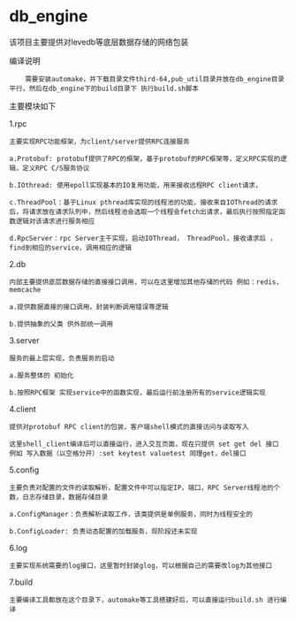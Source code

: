 # db_engine

该项目主要提供对levedb等底层数据存储的网络包装

编译说明

        需要安装automake，并下载目录文件third-64,pub_util目录并放在db_engine目录平行，然后在db_engine下的build目录下 执行build.sh脚本

主要模块如下

1.rpc

    主要实现RPC功能框架，为client/server提供RPC连接服务 
  
    a.Protobuf: protobuf提供了RPC的框架，基于protobuf的RPC框架等，定义RPC实现的逻辑，定义RPC C/S服务协议
    
    b.IOthread: 使用epoll实现基本的IO复用功能，用来接收远程RPC client请求，
  
    c.ThreadPool：基于Linux pthread库实现的线程池的功能，接收来自IOThread的请求后，将请求放在请求队列中，然后线程池会选取一个线程会fetch出请求，最后执行按照指定函数逻辑对该请求进行服务相应
    
    d.RpcServer：rpc Server主干实现，启动IOThread， ThreadPool，接收请求后 ，find到相应的service，调用相应的逻辑
  

 
2.db

    内部主要提供底层数据存储的直接接口调用，可以在这里增加其他存储的代码 例如：redis，memcache
    
    a.提供数据直接的接口调用，封装判断调用错误等逻辑
    
    b.提供抽象的父类 供外部统一调用
    

3.server

    服务的最上层实现，负责服务的启动
    
    a.服务整体的 初始化
    
    b.按照RPC框架 实现service中的函数实现，最后运行前注册所有的service逻辑实现
    


4.client

    提供对protobuf RPC client的包装，客户端shell模式的直接访问与读取写入 
    
    这里shell_client编译后可以直接运行，进入交互页面，现在只提供 set get del 接口 例如 写入数据（以空格分开）:set keytest valuetest 同理get，del接口
    
    
    
5.config

    主要负责对配置的文件的读取解析，配置文件中可以指定IP，端口，RPC Server线程池的个数，日志存储目录，数据存储目录
    
    a.ConfigManager：负责解析读取工作，该类提供是单例服务，同时为线程安全的
    
    b.ConfigLoader: 负责动态配置的加载服务，现阶段还未实现
    

6.log

    主要实现系统需要的log接口，这里暂时封装glog，可以根据自己的需要改log为其他接口

7.build

    主要编译工具都放在这个目录下，automake等工具搭建好后，可以直接运行build.sh 进行编译
